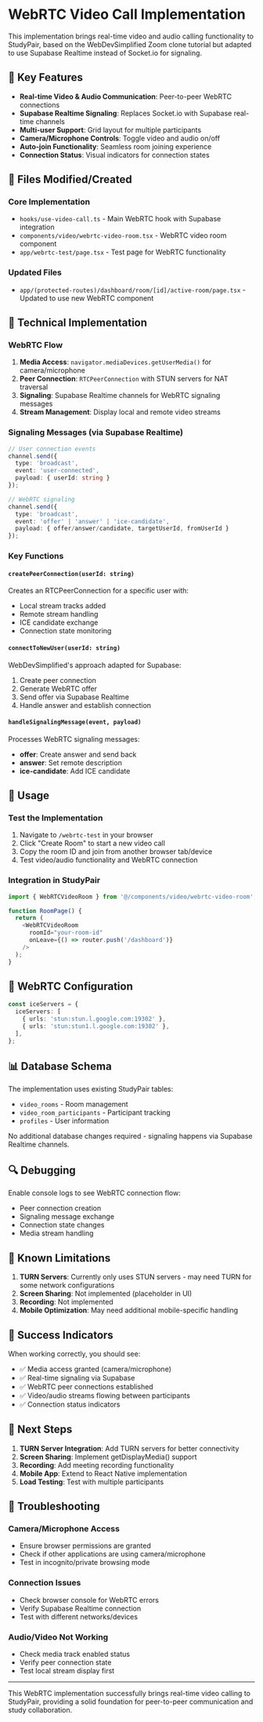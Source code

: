 # WebRTC Video Call Implementation

This implementation brings real-time video and audio calling functionality to StudyPair, based on the WebDevSimplified Zoom clone tutorial but adapted to use Supabase Realtime instead of Socket.io for signaling.

## 🚀 Key Features

- **Real-time Video & Audio Communication**: Peer-to-peer WebRTC connections
- **Supabase Realtime Signaling**: Replaces Socket.io with Supabase real-time channels
- **Multi-user Support**: Grid layout for multiple participants
- **Camera/Microphone Controls**: Toggle video and audio on/off
- **Auto-join Functionality**: Seamless room joining experience
- **Connection Status**: Visual indicators for connection states

## 📁 Files Modified/Created

### Core Implementation
- `hooks/use-video-call.ts` - Main WebRTC hook with Supabase integration
- `components/video/webrtc-video-room.tsx` - WebRTC video room component
- `app/webrtc-test/page.tsx` - Test page for WebRTC functionality

### Updated Files
- `app/(protected-routes)/dashboard/room/[id]/active-room/page.tsx` - Updated to use new WebRTC component

## 🔧 Technical Implementation

### WebRTC Flow

1. **Media Access**: `navigator.mediaDevices.getUserMedia()` for camera/microphone
2. **Peer Connection**: `RTCPeerConnection` with STUN servers for NAT traversal
3. **Signaling**: Supabase Realtime channels for WebRTC signaling messages
4. **Stream Management**: Display local and remote video streams

### Signaling Messages (via Supabase Realtime)

```typescript
// User connection events
channel.send({
  type: 'broadcast',
  event: 'user-connected',
  payload: { userId: string }
});

// WebRTC signaling
channel.send({
  type: 'broadcast',  
  event: 'offer' | 'answer' | 'ice-candidate',
  payload: { offer/answer/candidate, targetUserId, fromUserId }
});
```

### Key Functions

#### `createPeerConnection(userId: string)`
Creates an RTCPeerConnection for a specific user with:
- Local stream tracks added
- Remote stream handling
- ICE candidate exchange
- Connection state monitoring

#### `connectToNewUser(userId: string)`
WebDevSimplified's approach adapted for Supabase:
1. Create peer connection
2. Generate WebRTC offer
3. Send offer via Supabase Realtime
4. Handle answer and establish connection

#### `handleSignalingMessage(event, payload)`
Processes WebRTC signaling messages:
- **offer**: Create answer and send back
- **answer**: Set remote description
- **ice-candidate**: Add ICE candidate

## 🎯 Usage

### Test the Implementation

1. Navigate to `/webrtc-test` in your browser
2. Click "Create Room" to start a new video call
3. Copy the room ID and join from another browser tab/device
4. Test video/audio functionality and WebRTC connection

### Integration in StudyPair

```typescript
import { WebRTCVideoRoom } from '@/components/video/webrtc-video-room';

function RoomPage() {
  return (
    <WebRTCVideoRoom 
      roomId="your-room-id" 
      onLeave={() => router.push('/dashboard')}
    />
  );
}
```

## 🔗 WebRTC Configuration

```typescript
const iceServers = {
  iceServers: [
    { urls: 'stun:stun.l.google.com:19302' },
    { urls: 'stun:stun1.l.google.com:19302' },
  ],
};
```

## 📊 Database Schema

The implementation uses existing StudyPair tables:
- `video_rooms` - Room management
- `video_room_participants` - Participant tracking  
- `profiles` - User information

No additional database changes required - signaling happens via Supabase Realtime channels.

## 🔍 Debugging

Enable console logs to see WebRTC connection flow:
- Peer connection creation
- Signaling message exchange
- Connection state changes
- Media stream handling

## 🚧 Known Limitations

1. **TURN Servers**: Currently only uses STUN servers - may need TURN for some network configurations
2. **Screen Sharing**: Not implemented (placeholder in UI)
3. **Recording**: Not implemented
4. **Mobile Optimization**: May need additional mobile-specific handling

## 🎉 Success Indicators

When working correctly, you should see:
- ✅ Media access granted (camera/microphone)
- ✅ Real-time signaling via Supabase
- ✅ WebRTC peer connections established
- ✅ Video/audio streams flowing between participants
- ✅ Connection status indicators

## 📝 Next Steps

1. **TURN Server Integration**: Add TURN servers for better connectivity
2. **Screen Sharing**: Implement getDisplayMedia() support
3. **Recording**: Add meeting recording functionality
4. **Mobile App**: Extend to React Native implementation
5. **Load Testing**: Test with multiple participants

## 🔧 Troubleshooting

### Camera/Microphone Access
- Ensure browser permissions are granted
- Check if other applications are using camera/microphone
- Test in incognito/private browsing mode

### Connection Issues
- Check browser console for WebRTC errors
- Verify Supabase Realtime connection
- Test with different networks/devices

### Audio/Video Not Working
- Check media track enabled status
- Verify peer connection state
- Test local stream display first

---

This WebRTC implementation successfully brings real-time video calling to StudyPair, providing a solid foundation for peer-to-peer communication and study collaboration.
